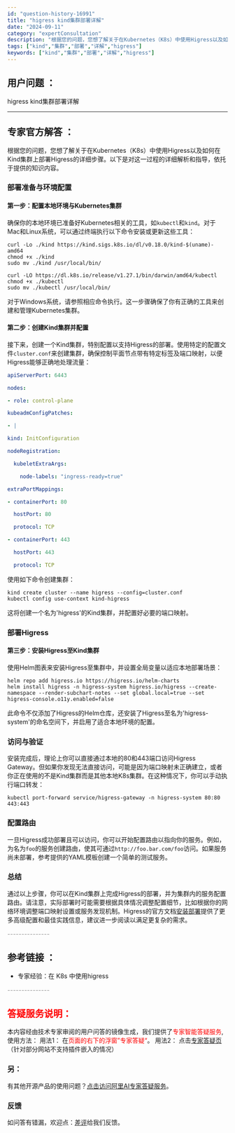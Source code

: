 ```yaml
---
id: "question-history-16991"
title: "higress kind集群部署详解"
date: "2024-09-11"
category: "expertConsultation"
description: "根据您的问题，您想了解关于在Kubernetes（K8s）中使用Higress以及如何在Kind集群上部署Higress的详细步骤。以下是对这一过程的详细解析和指导，依托于提供的知识内容。### 部署准备与环境配置#### 第一步：配置本地环境与Kubernetes集群确保你的本地环境已准备好Kub"
tags: ["kind","集群","部署","详解","higress"]
keywords: ["kind","集群","部署","详解","higress"]
---
```


## 用户问题 ： 
 higress kind集群部署详解  

---------------
## 专家官方解答 ：

根据您的问题，您想了解关于在Kubernetes（K8s）中使用Higress以及如何在Kind集群上部署Higress的详细步骤。以下是对这一过程的详细解析和指导，依托于提供的知识内容。

### 部署准备与环境配置

#### 第一步：配置本地环境与Kubernetes集群

确保你的本地环境已准备好Kubernetes相关的工具，如`kubectl`和`kind`。对于Mac和Linux系统，可以通过终端执行以下命令安装或更新这些工具：

```shell
curl -Lo ./kind https://kind.sigs.k8s.io/dl/v0.18.0/kind-$(uname)-amd64
chmod +x ./kind
sudo mv ./kind /usr/local/bin/

curl -LO https://dl.k8s.io/release/v1.27.1/bin/darwin/amd64/kubectl
chmod +x ./kubectl
sudo mv ./kubectl /usr/local/bin/
```

对于Windows系统，请参照相应命令执行。这一步骤确保了你有正确的工具来创建和管理Kubernetes集群。

#### 第二步：创建Kind集群并配置

接下来，创建一个Kind集群，特别配置以支持Higress的部署。使用特定的配置文件`cluster.conf`来创建集群，确保控制平面节点带有特定标签及端口映射，以便Higress能够正确地处理流量：

```yaml
apiServerPort: 6443

nodes:

- role: control-plane

kubeadmConfigPatches:

- |

kind: InitConfiguration

nodeRegistration:

  kubeletExtraArgs:

    node-labels: "ingress-ready=true"

extraPortMappings:

- containerPort: 80

  hostPort: 80

  protocol: TCP

- containerPort: 443

  hostPort: 443

  protocol: TCP
```

使用如下命令创建集群：

```shell
kind create cluster --name higress --config=cluster.conf
kubectl config use-context kind-higress
```

这将创建一个名为'higress'的Kind集群，并配置好必要的端口映射。

### 部署Higress

#### 第三步：安装Higress至Kind集群

使用Helm图表来安装Higress至集群中，并设置全局变量以适应本地部署场景：

```shell
helm repo add higress.io https://higress.io/helm-charts
helm install higress -n higress-system higress.io/higress --create-namespace --render-subchart-notes --set global.local=true --set higress-console.o11y.enabled=false
```

此命令不仅添加了Higress的Helm仓库，还安装了Higress至名为'higress-system'的命名空间下，并启用了适合本地环境的配置。

### 访问与验证

安装完成后，理论上你可以直接通过本地的80和443端口访问Higress Gateway。但如果你发现无法直接访问，可能是因为端口映射未正确建立，或者你正在使用的不是Kind集群而是其他本地K8s集群。在这种情况下，你可以手动执行端口转发：

```shell
kubectl port-forward service/higress-gateway -n higress-system 80:80 443:443
```

### 配置路由

一旦Higress成功部署且可以访问，你可以开始配置路由以指向你的服务。例如，为名为`foo`的服务创建路由，使其可通过`http://foo.bar.com/foo`访问。如果服务尚未部署，参考提供的YAML模板创建一个简单的测试服务。

### 总结

通过以上步骤，你可以在Kind集群上完成Higress的部署，并为集群内的服务配置路由。请注意，实际部署时可能需要根据具体情况调整配置细节，比如根据你的网络环境调整端口映射设置或服务发现机制。Higress的官方文档[安装部署](https://higress.io/docs/latest/ops/deploy-by-helm/)提供了更多高级配置和最佳实践信息，建议进一步阅读以满足更复杂的需求。


<font color="#949494">---------------</font> 


## 参考链接 ：

* 专家经验：在 K8s 中使用higress 


 <font color="#949494">---------------</font> 
 


## <font color="#FF0000">答疑服务说明：</font> 

本内容经由技术专家审阅的用户问答的镜像生成，我们提供了<font color="#FF0000">专家智能答疑服务</font>,使用方法：
用法1： 在<font color="#FF0000">页面的右下的浮窗”专家答疑“</font>。
用法2： 点击[专家答疑页](https://answer.opensource.alibaba.com/docs/intro)（针对部分网站不支持插件嵌入的情况）
### 另：


有其他开源产品的使用问题？[点击访问阿里AI专家答疑服务](https://answer.opensource.alibaba.com/docs/intro)。
### 反馈
如问答有错漏，欢迎点：[差评](https://ai.nacos.io/user/feedbackByEnhancerGradePOJOID?enhancerGradePOJOId=16994)给我们反馈。
